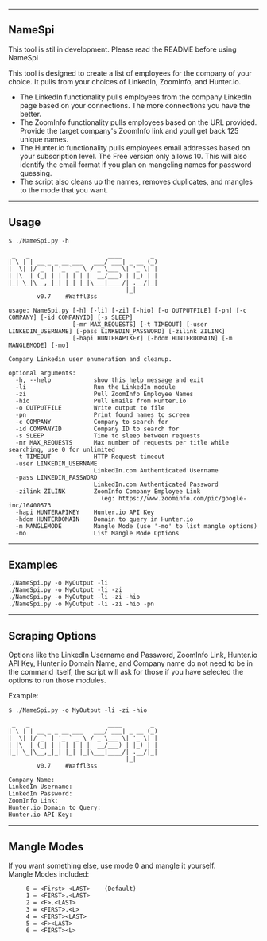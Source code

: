 ------------------------------------------------------------------------------------
NameSpi
------------------------------------------------------------------------------------
This tool is stil in development. Please read the README before using NameSpi

This tool is designed to create a list of employees for the company of your choice. It pulls from your choices of LinkedIn, ZoomInfo, and Hunter.io.
- The LinkedIn functionality pulls employees from the company LinkedIn page based on your connections. The more connections you have the better.
- The ZoomInfo functionality pulls employees based on the URL provided. Provide the target company's ZoomInfo link and youll get back 125 unique names.
- The Hunter.io functionality pulls employees email addresses based on your subscription level. The Free version only allows 10. This will also identify the email format if you plan on mangeling names for password guessing.
- The script also cleans up the names, removes duplicates, and mangles to the mode that you want.

------------------------------------------------------------------------------------
Usage
------------------------------------------------------------------------------------
```
$ ./NameSpi.py -h

 _   _                      ____        _
| \ | | __ _ _ __ ___   ___/ ___| _ __ (_)
|  \| |/ _` | '_ ` _ \ / _ \___ \| '_ \| |
| |\  | (_| | | | | | |  __/___) | |_) | |
|_| \_|\__,_|_| |_| |_|\___|____/| .__/|_|
                                 |_|
        v0.7    #Waffl3ss

usage: NameSpi.py [-h] [-li] [-zi] [-hio] [-o OUTPUTFILE] [-pn] [-c COMPANY] [-id COMPANYID] [-s SLEEP]
                  [-mr MAX_REQUESTS] [-t TIMEOUT] [-user LINKEDIN_USERNAME] [-pass LINKEDIN_PASSWORD] [-zilink ZILINK]
                  [-hapi HUNTERAPIKEY] [-hdom HUNTERDOMAIN] [-m MANGLEMODE] [-mo]

Company Linkedin user enumeration and cleanup.

optional arguments:
  -h, --help            show this help message and exit
  -li                   Run the LinkedIn module
  -zi                   Pull ZoomInfo Employee Names
  -hio                  Pull Emails from Hunter.io
  -o OUTPUTFILE         Write output to file
  -pn                   Print found names to screen
  -c COMPANY            Company to search for
  -id COMPANYID         Company ID to search for
  -s SLEEP              Time to sleep between requests
  -mr MAX_REQUESTS      Max number of requests per title while searching, use 0 for unlimited
  -t TIMEOUT            HTTP Request timeout
  -user LINKEDIN_USERNAME
                        LinkedIn.com Authenticated Username
  -pass LINKEDIN_PASSWORD
                        LinkedIn.com Authenticated Password
  -zilink ZILINK        ZoomInfo Company Employee Link
                          (eg: https://www.zoominfo.com/pic/google-inc/16400573
  -hapi HUNTERAPIKEY    Hunter.io API Key
  -hdom HUNTERDOMAIN    Domain to query in Hunter.io
  -m MANGLEMODE         Mangle Mode (use '-mo' to list mangle options)
  -mo                   List Mangle Mode Options
```

------------------------------------------------------------------------------------
Examples
------------------------------------------------------------------------------------
```
./NameSpi.py -o MyOutput -li
./NameSpi.py -o MyOutput -li -zi
./NameSpi.py -o MyOutput -li -zi -hio
./NameSpi.py -o MyOutput -li -zi -hio -pn
```

------------------------------------------------------------------------------------
Scraping Options
------------------------------------------------------------------------------------
Options like the LinkedIn Username and Password, ZoomInfo Link, Hunter.io API Key, Hunter.io Domain Name, and Company name do not need to be in the command itself, the script will ask for those if you have selected the options to run those modules.

Example:
```
$ ./NameSpi.py -o MyOutput -li -zi -hio

 _   _                      ____        _
| \ | | __ _ _ __ ___   ___/ ___| _ __ (_)
|  \| |/ _` | '_ ` _ \ / _ \___ \| '_ \| |
| |\  | (_| | | | | | |  __/___) | |_) | |
|_| \_|\__,_|_| |_| |_|\___|____/| .__/|_|
                                 |_|
        v0.7    #Waffl3ss

Company Name:
LinkedIn Username:
LinkedIn Password:
ZoomInfo Link:
Hunter.io Domain to Query:
Hunter.io API Key:
```

------------------------------------------------------------------------------------
Mangle Modes
------------------------------------------------------------------------------------
If you want something else, use mode 0 and mangle it yourself.  
Mangle Modes included:
```
     0 = <First> <LAST>    (Default)
     1 = <FIRST>.<LAST>
     2 = <F>.<LAST>
     3 = <FIRST>.<L>
     4 = <FIRST><LAST>
     5 = <F><LAST>
     6 = <FIRST><L>
```

